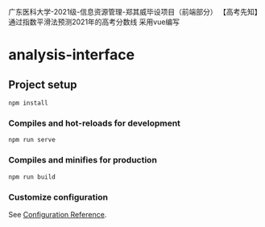 广东医科大学-2021级-信息资源管理-郑其威毕设项目（前端部分）
【高考先知】
通过指数平滑法预测2021年的高考分数线
采用vue编写
# analysis-interface

## Project setup
```
npm install
```

### Compiles and hot-reloads for development
```
npm run serve
```

### Compiles and minifies for production
```
npm run build
```

### Customize configuration
See [Configuration Reference](https://cli.vuejs.org/config/).
